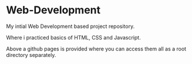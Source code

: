 # Web-Development
 
My intial Web Development based project repository.

Where i practiced basics of HTML, CSS and Javascript.

Above a github pages is provided where you can access them all as a root directory separately.
